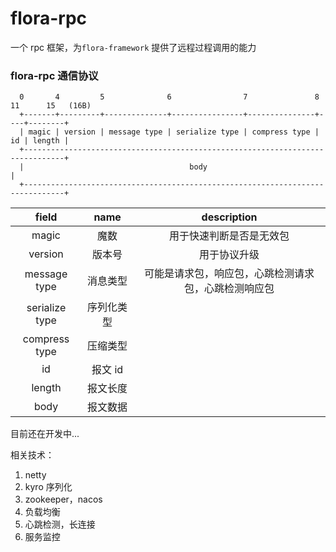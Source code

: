 # flora-rpc

一个 rpc 框架，为`flora-framework` 提供了远程过程调用的能力

### flora-rpc 通信协议

```
  0       4         5              6                7               8    11      15   (16B)
  +-------+---------+--------------+----------------+---------------+----+--------+
  | magic | version | message type | serialize type | compress type | id | length |
  +-------------------------------------------------------------------------------+
  |                                     body                                      |
  +-------------------------------------------------------------------------------+
```

| field          | name       | description                                          |
| :--------------: | :----------: | :----------------------------------------------------: |
| magic          | 魔数       | 用于快速判断是否是无效包                             |
| version        | 版本号     | 用于协议升级                                         |
| message type   | 消息类型   | 可能是请求包，响应包，心跳检测请求包，心跳检测响应包     |
| serialize type | 序列化类型 |                                                      |
| compress type  | 压缩类型   |                                                      |
| id             | 报文 id    |                                                      |
| length         | 报文长度   |                                                      |
| body           | 报文数据   |                                                      |

目前还在开发中...

相关技术：

1. netty
2. kyro 序列化
3. zookeeper，nacos
4. 负载均衡
5. 心跳检测，长连接
6. 服务监控
